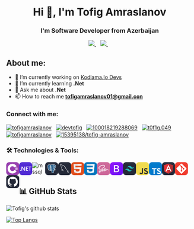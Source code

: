 <h1 align="center">Hi 👋, I'm Tofig Amraslanov</h1>
<h3 align="center">I'm Software Developer from Azerbaijan</h3>

<div align="center">
    <a href="https://www.linkedin.com/in/tofigamraslanov/">
        <img src="https://img.shields.io/badge/linkedin-%230077B5.svg?&style=for-the-badge&logo=linkedin&logoColor=white" />
    </a>&nbsp;&nbsp;
    <a href="https://twitter.com/devTofig">
        <img src="https://img.shields.io/badge/Twitter-1DA1F2?style=for-the-badge&logo=twitter&logoColor=white"   />
    </a>&nbsp;&nbsp;
</div>

## About me:

- 🔭 I’m currently working on [Kodlama.Io Devs](https://github.com/tofigamraslanov/kodlama-io-devs)
- 🌱 I’m currently learning **.Net**
- 💬 Ask me about **.Net**
- 📫 How to reach me **tofigamraslanov01@gmail.con**

### Connect with me:

<p align="left">
    <a href="https://linkedin.com/in/tofigamraslanov" target="blank"><img align="center" src="https://raw.githubusercontent.com/rahuldkjain/github-profile-readme-generator/master/src/images/icons/Social/linked-in-alt.svg" alt="tofigamraslanov" height="25" width="25" /></a>&nbsp;&nbsp;
    <a href="https://twitter.com/devtofig" target="blank"><img align="center" src="https://raw.githubusercontent.com/rahuldkjain/github-profile-readme-generator/master/src/images/icons/Social/twitter.svg" alt="devtofig" height="25" width="25" /></a>&nbsp;&nbsp;
    <a href="https://fb.com/100018219288069" target="blank"><img align="center" src="https://raw.githubusercontent.com/rahuldkjain/github-profile-readme-generator/master/src/images/icons/Social/facebook.svg" alt="100018219288069" height="25" width="25" /></a>&nbsp;&nbsp;
    <a href="https://instagram.com/t0f1g.049" target="blank"><img align="center" src="https://raw.githubusercontent.com/rahuldkjain/github-profile-readme-generator/master/src/images/icons/Social/instagram.svg" alt="t0f1g.049" height="25" width="25" /></a>&nbsp;&nbsp;
    <a href="https://www.hackerrank.com/tofigamraslanov" target="blank"><img align="center" src="https://raw.githubusercontent.com/rahuldkjain/github-profile-readme-generator/master/src/images/icons/Social/hackerrank.svg" alt="tofigamraslanov" height="25" width="25" /></a>&nbsp;&nbsp;
    <a href="https://stackoverflow.com/users/15395138/tofig-amraslanov" target="blank"><img align="center" src="https://raw.githubusercontent.com/rahuldkjain/github-profile-readme-generator/master/src/images/icons/Social/stack-overflow.svg" alt="15395138/tofig-amraslanov" height="25" width="25" /></a>&nbsp;&nbsp;
</p>

### 🛠 Technologies & Tools:

<img align="left" alt="csharp" width="35" src="https://github.com/tandpfun/skill-icons/raw/main/icons/CS.svg"/>
<img align="left" alt="dotnet" width="35" src="https://github.com/tandpfun/skill-icons/raw/main/icons/DotNet.svg"/>
<img align="left" alt="mssql" width="35"  src="https://camo.githubusercontent.com/2fd20815f3b0a17768b1ee8429517c9f2e6ad5943681fbf09b8afed5fc72e306/68747470733a2f2f677265656e7769726569742e636f6d2f77702d636f6e74656e742f75706c6f6164732f323031332f30352f73716c2d7365727665722d65787072657373312e706e67" /> 
<img align="left" alt="dotnet" width="35" src="https://github.com/tandpfun/skill-icons/raw/main/icons/PostgreSQL-Dark.svg"/>
<img align="left" alt="dotnet" width="35" src="https://github.com/tandpfun/skill-icons/raw/main/icons/MySQL-Dark.svg"/>
<img align="left" alt="dotnet" width="35" src="https://github.com/tandpfun/skill-icons/raw/main/icons/HTML.svg"/>
<img align="left" alt="dotnet" width="35" src="https://github.com/tandpfun/skill-icons/raw/main/icons/CSS.svg"/>
<img align="left" alt="dotnet" width="35" src="https://github.com/tandpfun/skill-icons/raw/main/icons/Sass.svg"/>
<img align="left" alt="dotnet" width="35" src="https://github.com/tandpfun/skill-icons/raw/main/icons/Bootstrap.svg"/>
<img align="left" alt="dotnet" width="35" src="https://github.com/tandpfun/skill-icons/raw/main/icons/TailwindCSS-Dark.svg"/>
<img align="left" alt="dotnet" width="35" src="https://github.com/tandpfun/skill-icons/raw/main/icons/JavaScript.svg"/>
<img align="left" alt="dotnet" width="35" src="https://github.com/tandpfun/skill-icons/raw/main/icons/TypeScript.svg"/>
<img align="left" alt="dotnet" width="35" src="https://github.com/tandpfun/skill-icons/raw/main/icons/Angular-Dark.svg"/>
<img align="left" alt="dotnet" width="35" src="https://github.com/tandpfun/skill-icons/raw/main/icons/Git.svg"/>
<img align="left" alt="dotnet" width="35" src="https://github.com/tandpfun/skill-icons/raw/main/icons/Github-Dark.svg"/>
 
  
<br/><br/>

## 📊 GitHub Stats

![Tofig's github stats](https://github-readme-stats.vercel.app/api?username=tofigamraslanov&show_icons=true&hide_border=true&theme=radical)

[![Top Langs](https://github-readme-stats.vercel.app/api/top-langs/?username=tofigamraslanov&theme=radical&show_icons=true&hide_border=true)](https://github.com/tofigamraslanov/github-readme-stats)

 
[facebook]: https://www.facebook.com/profile.php?id=100018219288069
[twitter]: https://twitter.com/devTofig
[instagram]: https://www.instagram.com/t0f1g.049
[linkedin]: https://www.linkedin.com/in/tofigamraslanov 
[telegram]: https://t.me/tofigamraslanov
